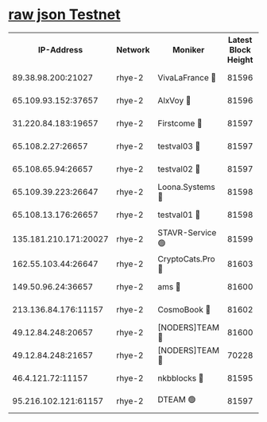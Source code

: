 
[raw json Testnet](https://rpc-check.quickt.stavr.tech/quickt/rpc-quickt-result.json)
=


<table><tr><th>IP-Address</th><th>Network</th><th>Moniker</th><th>Latest Block Height</th><th>Earliest Block Height</th><th>Catching Up</th><th>Tx Index</th><th>Voting Power</th><th>Scan Time</th></tr><tr><td>89.38.98.200:21027</td><td>rhye-2</td><td>VivaLaFrance 🔴</td><td>81596</td><td>1</td><td>False</td><td>off</td><td>10000</td><td>2023-12-29T01:09:44.201606747UTC</td></tr><tr><td>65.109.93.152:37657</td><td>rhye-2</td><td>AlxVoy 🔴</td><td>81596</td><td>1</td><td>False</td><td>on</td><td>92921</td><td>2023-12-29T01:09:46.650450256UTC</td></tr><tr><td>31.220.84.183:19657</td><td>rhye-2</td><td>Firstcome 🔴</td><td>81597</td><td>1</td><td>False</td><td>off</td><td>728545</td><td>2023-12-29T01:09:48.997620331UTC</td></tr><tr><td>65.108.2.27:26657</td><td>rhye-2</td><td>testval03 🔴</td><td>81597</td><td>1</td><td>False</td><td>on</td><td>11002050</td><td>2023-12-29T01:09:49.323382341UTC</td></tr><tr><td>65.108.65.94:26657</td><td>rhye-2</td><td>testval02 🔴</td><td>81597</td><td>1</td><td>False</td><td>on</td><td>11002050</td><td>2023-12-29T01:09:52.177028419UTC</td></tr><tr><td>65.109.39.223:26647</td><td>rhye-2</td><td>Loona.Systems 🔴</td><td>81598</td><td>1</td><td>False</td><td>off</td><td>86949</td><td>2023-12-29T01:09:54.612382742UTC</td></tr><tr><td>65.108.13.176:26657</td><td>rhye-2</td><td>testval01 🔴</td><td>81598</td><td>1</td><td>False</td><td>on</td><td>13082010</td><td>2023-12-29T01:09:54.933807261UTC</td></tr><tr><td>135.181.210.171:20027</td><td>rhye-2</td><td>STAVR-Service 🟢</td><td>81599</td><td>1</td><td>False</td><td>on</td><td>0</td><td>2023-12-29T01:10:01.425882394UTC</td></tr><tr><td>162.55.103.44:26647</td><td>rhye-2</td><td>CryptoCats.Pro 🔴</td><td>81603</td><td>1</td><td>False</td><td>off</td><td>9999</td><td>2023-12-29T01:10:21.359498354UTC</td></tr><tr><td>149.50.96.24:36657</td><td>rhye-2</td><td>ams 🔴</td><td>81600</td><td>22501</td><td>False</td><td>on</td><td>10840</td><td>2023-12-29T01:10:06.174246649UTC</td></tr><tr><td>213.136.84.176:11157</td><td>rhye-2</td><td>CosmoBook 🔴</td><td>81602</td><td>65301</td><td>False</td><td>off</td><td>1528057</td><td>2023-12-29T01:10:16.772108026UTC</td></tr><tr><td>49.12.84.248:20657</td><td>rhye-2</td><td>[NODERS]TEAM 🔴</td><td>81600</td><td>70001</td><td>False</td><td>on</td><td>59990</td><td>2023-12-29T01:10:03.738420510UTC</td></tr><tr><td>49.12.84.248:21657</td><td>rhye-2</td><td>[NODERS]TEAM 🔴</td><td>70228</td><td>70001</td><td>False</td><td>on</td><td>59990</td><td>2023-12-29T01:10:17.050690533UTC</td></tr><tr><td>46.4.121.72:11157</td><td>rhye-2</td><td>nkbblocks 🔴</td><td>81595</td><td>70101</td><td>False</td><td>off</td><td>81901</td><td>2023-12-29T01:09:41.666874020UTC</td></tr><tr><td>95.216.102.121:61157</td><td>rhye-2</td><td>DTEAM 🟢</td><td>81597</td><td>77101</td><td>False</td><td>on</td><td>0</td><td>2023-12-29T01:09:51.821026191UTC</td></tr></table>